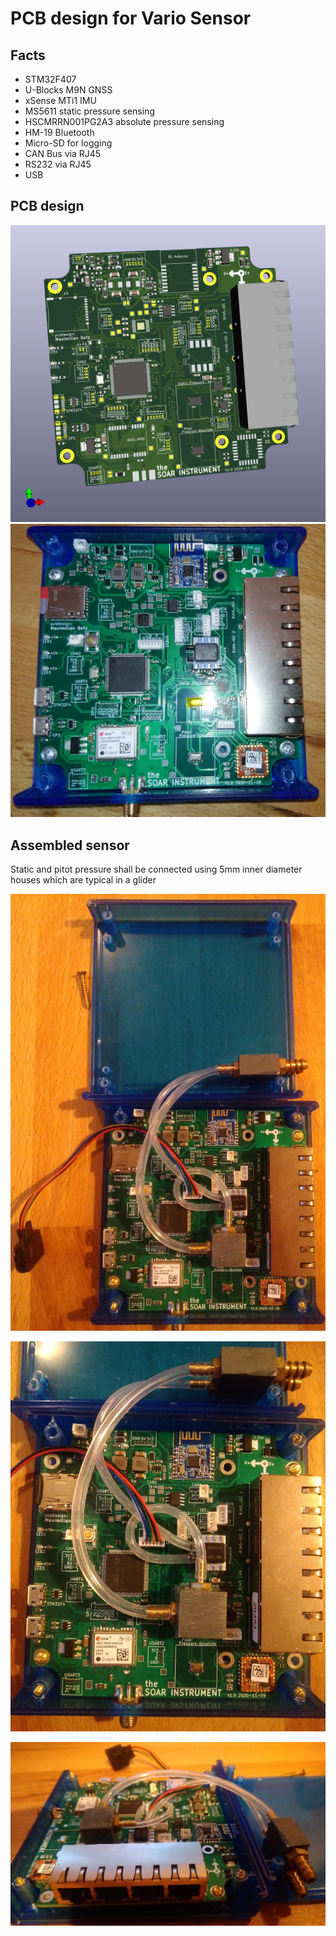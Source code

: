 # PCB design for Vario Sensor 

## Facts
- STM32F407
- U-Blocks M9N GNSS
- xSense MTi1 IMU
- MS5611 static pressure sensing
- HSCMRRN001PG2A3 absolute pressure sensing
- HM-19 Bluetooth
- Micro-SD for logging
- CAN Bus via RJ45
- RS232 via RJ45
- USB


## PCB design 
![3D Model](media/3DModel.png)
![Components Soldered Model](media/soldered_components.jpg)


## Assembled sensor
Static and pitot pressure shall be connected using 5mm inner diameter houses which are typical in a glider

![Assembled 1](media/full_assembled_1.jpg)

![Assembled 2](media/full_assembled_2.jpg)

![Assembled 3](media/full_assembled_3.jpg)



